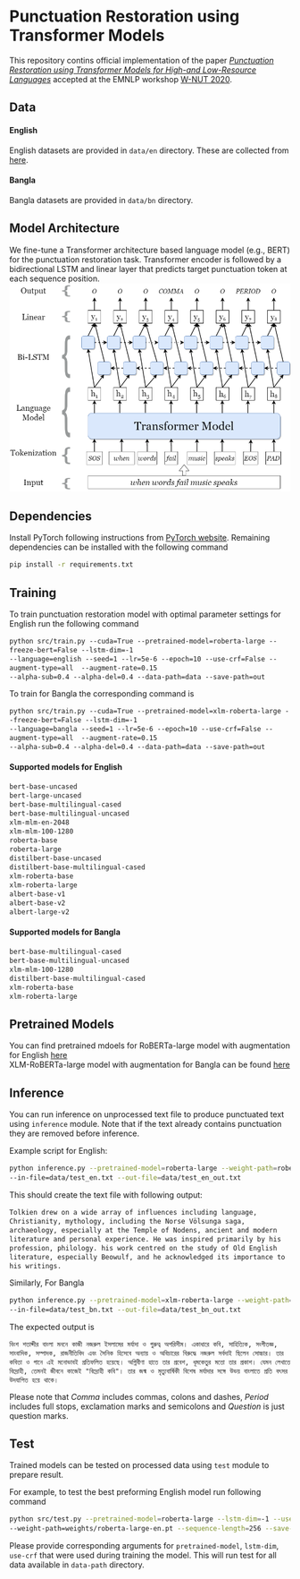 # Punctuation Restoration using Transformer Models

This repository contins official implementation of the paper [*Punctuation Restoration using Transformer Models for High-and Low-Resource Languages*](http://noisy-text.github.io/2020/pdf/2020.d200-1.18.pdf) accepted at the EMNLP workshop [W-NUT 2020](http://noisy-text.github.io/2020/).


## Data

#### English
English datasets are provided in `data/en` directory. These are collected from [here](https://drive.google.com/file/d/0B13Cc1a7ebTuMElFWGlYcUlVZ0k/view).

#### Bangla
Bangla datasets are provided in `data/bn` directory.


## Model Architecture
We fine-tune a Transformer architecture based language model (e.g., BERT) for the punctuation restoration task.
Transformer encoder is followed by a bidirectional LSTM and linear layer that predicts target punctuation token at
each sequence position.
![](./assets/model_architectue.png)


## Dependencies
Install PyTorch following instructions from [PyTorch website](https://pytorch.org/get-started/locally/). Remaining
dependencies can be installed with the following command
```bash
pip install -r requirements.txt
```


## Training
To train punctuation restoration model with optimal parameter settings for English run the following command
```
python src/train.py --cuda=True --pretrained-model=roberta-large --freeze-bert=False --lstm-dim=-1 
--language=english --seed=1 --lr=5e-6 --epoch=10 --use-crf=False --augment-type=all  --augment-rate=0.15 
--alpha-sub=0.4 --alpha-del=0.4 --data-path=data --save-path=out
```
To train for Bangla the corresponding command is
```
python src/train.py --cuda=True --pretrained-model=xlm-roberta-large --freeze-bert=False --lstm-dim=-1 
--language=bangla --seed=1 --lr=5e-6 --epoch=10 --use-crf=False --augment-type=all  --augment-rate=0.15 
--alpha-sub=0.4 --alpha-del=0.4 --data-path=data --save-path=out
```

#### Supported models for English
```
bert-base-uncased
bert-large-uncased
bert-base-multilingual-cased
bert-base-multilingual-uncased
xlm-mlm-en-2048
xlm-mlm-100-1280
roberta-base
roberta-large
distilbert-base-uncased
distilbert-base-multilingual-cased
xlm-roberta-base
xlm-roberta-large
albert-base-v1
albert-base-v2
albert-large-v2
```

#### Supported models for Bangla
```
bert-base-multilingual-cased
bert-base-multilingual-uncased
xlm-mlm-100-1280
distilbert-base-multilingual-cased
xlm-roberta-base
xlm-roberta-large
```


## Pretrained Models
You can find pretrained mdoels for RoBERTa-large model with augmentation for English [here](https://drive.google.com/file/d/17BPcnHVhpQlsOTC8LEayIFFJ7WkL00cr/view?usp=sharing)  
XLM-RoBERTa-large model with augmentation for Bangla can be found [here](https://drive.google.com/file/d/1X2udyT1XYrmCNvWtFpT_6jrWsQejGCBW/view?usp=sharing)



## Inference
You can run inference on unprocessed text file to produce punctuated text using `inference` module. Note that if the 
text already contains punctuation they are removed before inference. 

Example script for English:
```bash
python inference.py --pretrained-model=roberta-large --weight-path=roberta-large-en.pt --language=en 
--in-file=data/test_en.txt --out-file=data/test_en_out.txt
```
This should create the text file with following output:
```text
Tolkien drew on a wide array of influences including language, Christianity, mythology, including the Norse Völsunga saga, archaeology, especially at the Temple of Nodens, ancient and modern literature and personal experience. He was inspired primarily by his profession, philology. his work centred on the study of Old English literature, especially Beowulf, and he acknowledged its importance to his writings. 
```

Similarly, For Bangla
```bash
python inference.py --pretrained-model=xlm-roberta-large --weight-path=xlm-roberta-large-bn.pt --language=bn  
--in-file=data/test_bn.txt --out-file=data/test_bn_out.txt
```
The expected output is
```text
বিংশ শতাব্দীর বাংলা মননে কাজী নজরুল ইসলামের মর্যাদা ও গুরুত্ব অপরিসীম। একাধারে কবি, সাহিত্যিক, সংগীতজ্ঞ, সাংবাদিক, সম্পাদক, রাজনীতিবিদ এবং সৈনিক হিসেবে অন্যায় ও অবিচারের বিরুদ্ধে নজরুল সর্বদাই ছিলেন সোচ্চার। তার কবিতা ও গানে এই মনোভাবই প্রতিফলিত হয়েছে। অগ্নিবীণা হাতে তার প্রবেশ, ধূমকেতুর মতো তার প্রকাশ। যেমন লেখাতে বিদ্রোহী, তেমনই জীবনে কাজেই "বিদ্রোহী কবি"। তার জন্ম ও মৃত্যুবার্ষিকী বিশেষ মর্যাদার সঙ্গে উভয় বাংলাতে প্রতি বৎসর উদযাপিত হয়ে থাকে। 
```

Please note that *Comma* includes commas, colons and dashes, *Period* includes full stops, exclamation marks 
and semicolons and *Question* is just question marks. 


## Test
Trained models can be tested on processed data using `test` module to prepare result.

For example, to test the best preforming English model run following command
```bash
python src/test.py --pretrained-model=roberta-large --lstm-dim=-1 --use-crf=False --data-path=data/test
--weight-path=weights/roberta-large-en.pt --sequence-length=256 --save-path=out
```
Please provide corresponding arguments for `pretrained-model`, `lstm-dim`, `use-crf` that were used during training the
model. This will run test for all data available in `data-path` directory.
